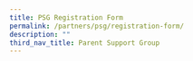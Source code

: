 ```yaml
---
title: PSG Registration Form
permalink: /partners/psg/registration-form/
description: ""
third_nav_title: Parent Support Group
---
```


